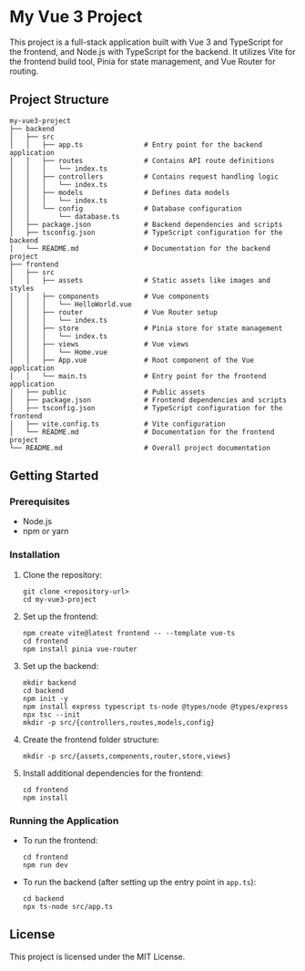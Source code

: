 # My Vue 3 Project

This project is a full-stack application built with Vue 3 and TypeScript for the frontend, and Node.js with TypeScript for the backend. It utilizes Vite for the frontend build tool, Pinia for state management, and Vue Router for routing.

## Project Structure

```
my-vue3-project
├── backend
│   ├── src
│   │   ├── app.ts               # Entry point for the backend application
│   │   ├── routes               # Contains API route definitions
│   │   │   └── index.ts
│   │   ├── controllers          # Contains request handling logic
│   │   │   └── index.ts
│   │   ├── models               # Defines data models
│   │   │   └── index.ts
│   │   └── config               # Database configuration
│   │       └── database.ts
│   ├── package.json             # Backend dependencies and scripts
│   ├── tsconfig.json            # TypeScript configuration for the backend
│   └── README.md                # Documentation for the backend project
├── frontend
│   ├── src
│   │   ├── assets               # Static assets like images and styles
│   │   ├── components           # Vue components
│   │   │   └── HelloWorld.vue
│   │   ├── router               # Vue Router setup
│   │   │   └── index.ts
│   │   ├── store                # Pinia store for state management
│   │   │   └── index.ts
│   │   ├── views                # Vue views
│   │   │   └── Home.vue
│   │   ├── App.vue              # Root component of the Vue application
│   │   └── main.ts              # Entry point for the frontend application
│   ├── public                   # Public assets
│   ├── package.json             # Frontend dependencies and scripts
│   ├── tsconfig.json            # TypeScript configuration for the frontend
│   ├── vite.config.ts           # Vite configuration
│   └── README.md                # Documentation for the frontend project
└── README.md                    # Overall project documentation
```

## Getting Started

### Prerequisites

- Node.js
- npm or yarn

### Installation

1. Clone the repository:
   ```
   git clone <repository-url>
   cd my-vue3-project
   ```

2. Set up the frontend:
   ```
   npm create vite@latest frontend -- --template vue-ts
   cd frontend
   npm install pinia vue-router
   ```

3. Set up the backend:
   ```
   mkdir backend
   cd backend
   npm init -y
   npm install express typescript ts-node @types/node @types/express
   npx tsc --init
   mkdir -p src/{controllers,routes,models,config}
   ```

4. Create the frontend folder structure:
   ```
   mkdir -p src/{assets,components,router,store,views}
   ```

5. Install additional dependencies for the frontend:
   ```
   cd frontend
   npm install
   ```

### Running the Application

- To run the frontend:
  ```
  cd frontend
  npm run dev
  ```

- To run the backend (after setting up the entry point in `app.ts`):
  ```
  cd backend
  npx ts-node src/app.ts
  ```

## License

This project is licensed under the MIT License.